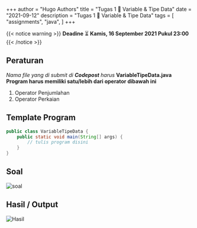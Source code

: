 +++
author = "Hugo Authors"
title = "Tugas 1 📝 Variable & Tipe Data"
date = "2021-09-12"
description = "Tugas 1 📝 Variable & Tipe Data"
tags = [
    "assignments",
    "java",
]
+++

{{< notice warning >}}
**Deadine** ⏳ **Kamis, 16 September 2021 Pukul 23:00**
{{< /notice >}}

## Peraturan 
*Nama file yang di submit di **Codepost** harus* **VariableTipeData.java**
**Program harus memiliki satu/lebih dari operator dibawah ini**
1. Operator Penjumlahan
2. Operator Perkaian

## Template Program
```java
public class VariableTipeData {
    public static void main(String[] args) {
        // tulis program disini
    }
}
```

## Soal
![soal](/posts/assets/a.png "Soal" )

## Hasil / Output
![Hasil](/posts/assets/b.png "Hasil")
